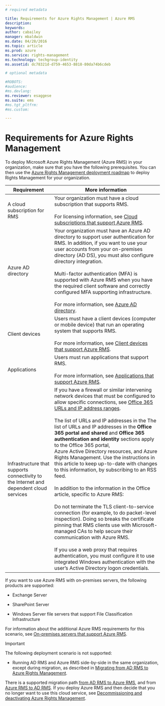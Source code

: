 ```yaml
---
# required metadata

title: Requirements for Azure Rights Management | Azure RMS
description:
keywords:
author: cabailey
manager: mbaldwin
ms.date: 04/28/2016
ms.topic: article
ms.prod: azure
ms.service: rights-management
ms.technology: techgroup-identity
ms.assetid: dc78321d-d759-4653-8818-80da74b6cdeb

# optional metadata

#ROBOTS:
#audience:
#ms.devlang:
ms.reviewer: esaggese
ms.suite: ems
#ms.tgt_pltfrm:
#ms.custom:

---
```


# Requirements for Azure Rights Management
To deploy Microsoft Azure Rights Management (Azure RMS) in your organization, make sure that you have the following prerequisites. You can then use the [Azure Rights Management deployment roadmap](..deploy-use/azure-rights-management-deployment-roadmap.md) to deploy Rights Management for your organization.

|Requirement|More information|
|---------------|--------------------|
|A cloud subscription for RMS|Your organization must have a cloud subscription that supports RMS.<br /><br />For licensing information, see [Cloud subscriptions that support Azure RMS](rms-requirements-cloud-subscriptions.md).|
|Azure AD directory|Your organization must have an Azure AD directory to support user authentication for RMS. In addition, if you want to use your user accounts from your on-premises directory (AD DS), you must also configure directory integration.<br /><br />Multi-factor authentication (MFA) is supported with Azure RMS when you have the required client software and correctly configured MFA supporting infrastructure.<br /><br />For more information, see [Azure AD directory](rms-requirements-aad-directory.md).|
|Client devices|Users must have a client devices (computer or mobile device) that run an operating system that supports RMS.<br /><br />For more information, see [Client devices that support Azure RMS](rms-requirements-client-devices.md).|
|Applications|Users must run applications that support RMS.<br /><br />For more information, see [Applications that support Azure RMS](rms-requirements-applications.md).|
|Infrastructure that supports connectivity to the Internet and dependent cloud services|If you have a firewall or similar intervening network devices that must be configured to allow specific connections, see [Office 365 URLs and IP address ranges](https://support.office.com/en-US/article/Office-365-URLs-and-IP-address-ranges-8548a211-3fe7-47cb-abb1-355ea5aa88a2).<br /><br />The list of URLs and IP addresses in the The list of URLs and IP addresses in the **Office 365 portal and shared** and **Office 365 authentication and identity** sections apply to the Office 365 portal, Azure Active Directory resources, and Azure Rights Management. Use the instructions in this article to keep up-to-date with changes to this information, by subscribing to an RSS feed.<br /><br />In addition to the information in the Office article, specific to Azure RMS:<br /><br />Do not terminate the TLS client-to-service connection (for example, to do packet-level inspection). Doing so breaks the certificate pinning that RMS clients use with Microsoft-managed CAs to help secure their communication with Azure RMS.<br /><br />If you use a web proxy that requires authentication, you must configure it to use integrated Windows authentication with the user’s Active Directory logon credentials.|

If you want to use Azure RMS with on-premises servers, the following products are supported:

-   Exchange Server

-   SharePoint Server

-   Windows Server file servers that support File Classification Infrastructure

For information about the additional Azure RMS requirements for this scenario, see [On-premises servers that support Azure RMS](rms-requirements-onpremises-servers.md).

> [!IMPORTANT]
> The following deployment scenario is not supported:
> 
> -   Running AD RMS and Azure RMS side-by-side in the same organization, except during migration, as described in [Migrating from AD RMS to Azure Rights Management](../plan-design/migrating-from-ad-rms-to-azure-rights-management.md).
> 
> There is a supported migration path [from AD RMS to Azure RMS](http://technet.microsoft.com/library/Dn858447.aspx), and from [Azure RMS to AD RMS](http://msdn.microsoft.com/library/azure/dn629429.aspx). If you deploy Azure RMS and then decide that you no longer want to use this cloud service, see [Decommissioning and deactivating Azure Rights Management](../deploy-use/decommissioning-and-deactivating-azure-rights-management.md).



